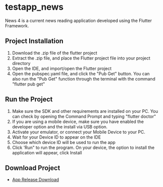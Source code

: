 # testapp_news

News 4 is a current news reading application developed using the Flutter Framework.

## Project Installation

1. Download the .zip file of the flutter project
2. Extract the .zip file, and place the Flutter project file into your project directory
3. Open the IDE, and import/open the Flutter project
4. Open the pubspec.yaml file, and click the "Pub Get" button. You can also run the "Pub Get" function through the terminal with the command "flutter pub get"

## Run the Project

1. Make sure the SDK and other requirements are installed on your PC. You can check by opening the Command Prompt and typing "flutter doctor"
2. If you are using a mobile device, make sure you have enabled the developer option and the install via USB option.
3. Activate your emulator, or connect your Mobile Device to your PC.
4. Wait for your Device ID to appear on the IDE
5. Choose which device ID will be used to run the app
6. Click 'Run" to run the program. On your device, the option to install the application will appear, click Install

## Download Project

- [App Release Download](https://drive.google.com/file/d/1I1ZJ7j4wX_V7pQNzEJobcGsqsVYXJ4nv/view?usp=sharing)
